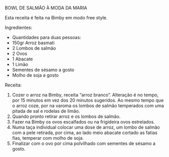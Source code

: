 BOWL DE SALMÃO À MODA DA MARIA

Esta receita é feita na Bimby em modo free style.

Ingredientes:
- Quantidades para duas pessoas:
- 150gr Arroz basmati
- 2 Lombos de salmão
- 2 Ovos
- 1 Abacate
- 1 Limão
- Sementes de sésamo a gosto
- Molho de soja a gosto

Receita:
1. Cozer o arroz na Bimby, receita “arroz branco”. Alteração é no tempo, por 15 minutos em vez dos 20 minutos sugeridos. Ao mesmo tempo que o arroz coze, por na varoma os lombos de salmão temperados com uma pitada de sal e rodelas de limão.
2. Quando pronto retirar arroz e os lombos de salmão.
3. Fazer na Bimby os ovos escalfados ou na frigideira ovos estrelados.
4. Numa taça individual colocar uma dose de arroz, um lombo de salmão com a pele retirada, por cima, ao lado meio abacate cortado as fatias fias, temperar com molho de soja.
5. Finalizar com o ovo por cima polvilhado com sementes de sésamo a gosto.
